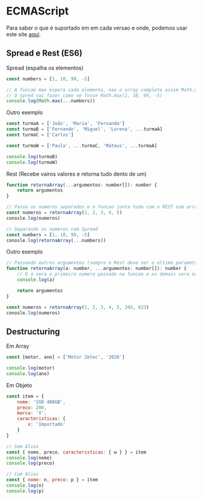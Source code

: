 # ECMAScript

Para saber o que é suportado em em cada versao e onde, podemos usar este site [aqui](http://kangax.github.io/compat-table/es6/).

## Spread e Rest (ES6)

Spread (espalha os elementos)
```js
const numbers = [1, 10, 99, -5]

// A funcao max espera cada elemento, nao o array completo assim Math.max(numbers)
// O spred vai fazer como se fosse Math.max(1, 10, 99, -5)
console.log(Math.max(...numbers))
```

Outro exemplo

```js
const turmaA = ['João', 'Maria', 'Fernanda']
const turmaB = ['Fernando', 'Miguel', 'Lorena', ...turmaA]
const turmaC = ['Carlos']

const turmaW = ['Paula', ...turmaC, 'Mateus', ...turmaA]

console.log(turmaB)
console.log(turmaW)
```

Rest (Recebe vairos valores e retorna tudo dento de um)
```js
function retornaArray(...argumentos: number[]): number {
    return argumentos
}

// Passa os numeros separados e a funcao junta tudo com o REST num array
const numeros = retornaArray(1, 2, 3, 4, 5)
conosle.log(numeros)

// Separando os numeros com Spread
const numbers = [1, 10, 99, -5]
conosle.log(retornaArray(...numbers))
```

Outro exemplo

```js
// Passando outros argumentos (sempre o Rest deve ser o ultimo parametro para nao dar erro)
function retornaArray(a: number, ...argumentos: number[]): number {
    // O a sera o primeiro numero passado na funcao e os demais sera os argumentos
    console.log(a)

    return argumentos
}

const numeros = retornaArray(1, 2, 3, 4, 5, 345, 623)
conosle.log(numeros)
```

## Destructuring

Em Array
```js
const [motor, ano] = ['Motor Zetec', '2020']

console.log(motor)
console.log(ano)
```

Em Objeto
```js
const item = {
    nome: 'SSD 480GB',
    preco: 200,
    marca: 'X',
    caracteristicas: {
        x: 'Importado'
    }
}

// Sem Alias
const { nome, preco, caracteristicas: { w } } = item
console.log(nome)
console.log(preco)

// Com Alias
const { nome: n, preco: p } = item
console.log(n)
console.log(p)
```